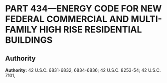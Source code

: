 # PART 434—ENERGY CODE FOR NEW FEDERAL COMMERCIAL AND MULTI-FAMILY HIGH RISE RESIDENTIAL BUILDINGS 


## Authority

**Authority:** 42 U.S.C. 6831-6832, 6834-6836; 42 U.S.C. 8253-54; 42 U.S.C. 7101, 

